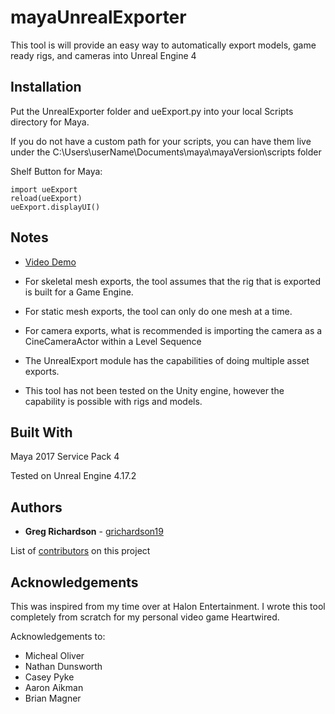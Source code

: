 # mayaUnrealExporter

This tool is will provide an easy way to automatically export models, game ready rigs, and cameras into Unreal Engine 4

## Installation

Put the UnrealExporter folder and ueExport.py into your local Scripts directory for Maya.

If you do not have a custom path for your scripts, you can have them live under the C:\Users\userName\Documents\maya\mayaVersion\scripts folder

Shelf Button for Maya:

```
import ueExport
reload(ueExport)
ueExport.displayUI()
```
## Notes

* [Video Demo](https://vimeo.com/255215973)

* For skeletal mesh exports, the tool assumes that the rig that is exported is built for a Game Engine.
* For static mesh exports, the tool can only do one mesh at a time.
* For camera exports, what is recommended is importing the camera as a CineCameraActor within a Level Sequence
* The UnrealExport module has the capabilities of doing multiple asset exports.
* This tool has not been tested on the Unity engine, however the capability is possible with rigs and models.

## Built With
Maya 2017 Service Pack 4

Tested on Unreal Engine 4.17.2


## Authors
* **Greg Richardson** - [grichardson19](https://github.com/grichardson19)

List of [contributors](https://github.com/grichardson19/mayaUnrealExporter/contributors) on this project

## Acknowledgements

This was inspired from my time over at Halon Entertainment. I wrote this tool completely from scratch for my personal video game Heartwired.

Acknowledgements to:
* Micheal Oliver
* Nathan Dunsworth
* Casey Pyke
* Aaron Aikman
* Brian Magner